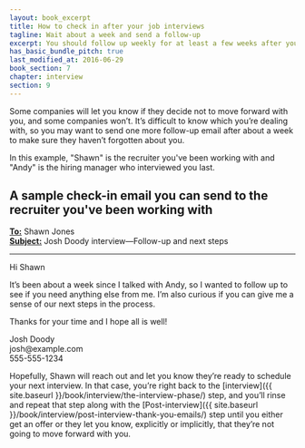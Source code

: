 ```yaml
---
layout: book_excerpt
title: How to check in after your job interviews
tagline: Wait about a week and send a follow-up 
excerpt: You should follow up weekly for at least a few weeks after your job interview to stay on the company's radar.
has_basic_bundle_pitch: true
last_modified_at: 2016-06-29
book_section: 7
chapter: interview
section: 9
---
```

Some companies will let you know if they decide not to move forward with you, and some companies won’t. It’s difficult to know which you’re dealing with, so you may want to send one more follow-up email after about a week to make sure they haven’t forgotten about you. 

In this example, "Shawn" is the recruiter you've been working with and "Andy" is the hiring manager who interviewed you last.

## A sample check-in email you can send to the recruiter you've been working with

<div class='sample-email'>
<p>
	<strong><u>To:</u></strong> Shawn Jones <shawn.jones@example.com><br>
	<strong><u>Subject:</u></strong> Josh Doody interview—Follow-up and next steps
</p>
<hr>
<p>Hi Shawn</p>
<p>It’s been about a week since I talked with Andy, so I wanted to follow up to see if you need anything else from me. I’m also curious if you can give me a sense of our next steps in the process.</p>
<p>Thanks for your time and I hope all is well!</p>

<p>Josh Doody<br>
josh@example.com<br>
555-555-1234</p>
</div>

Hopefully, Shawn will reach out and let you know they’re ready to schedule your next interview. In that case, you’re right back to the [interview]({{ site.baseurl }}/book/interview/the-interview-phase/) step, and you’ll rinse and repeat that step along with the [Post-interview]({{ site.baseurl }}/book/interview/post-interview-thank-you-emails/) step until you either get an offer or they let you know, explicitly or implicitly, that they’re not going to move forward with you.

<!-- >{% include book_ad_box.html offer="the sample check-in email template" blurb="Get this email template and several others when you buy <em>Fearless Salary Negotiation</em>." %} -->